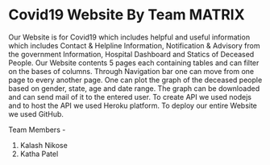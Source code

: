 # Covid19 Website By Team MATRIX

Our Website is for Covid19 which includes helpful and useful information which includes Contact & Helpline Information, Notification & Advisory from the government Information, Hospital Dashboard and Statics of Deceased People. Our Website contents 5 pages each containing tables and can filter on the bases of columns. Through Navigation bar one can move from one page to every another page. One can plot the graph of the deceased people based on gender, state, age and date range. The graph can be downloaded and can send mail of it to the entered user. To create API we used nodejs  and to host the API we used Heroku platform. To deploy our entire Website we used GitHub. 

Team Members - 
1. Kalash Nikose
2. Katha Patel
